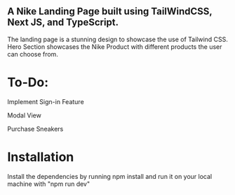 ## A Nike Landing Page built using TailWindCSS, Next JS, and TypeScript.


The landing page is a stunning design to showcase the use of Tailwind CSS.
Hero Section showcases the Nike Product with different products the user can choose from.

# To-Do:
Implement Sign-in Feature

Modal View

Purchase Sneakers


# Installation
Install the dependencies by running npm install and run it on your local machine with "npm run dev"


